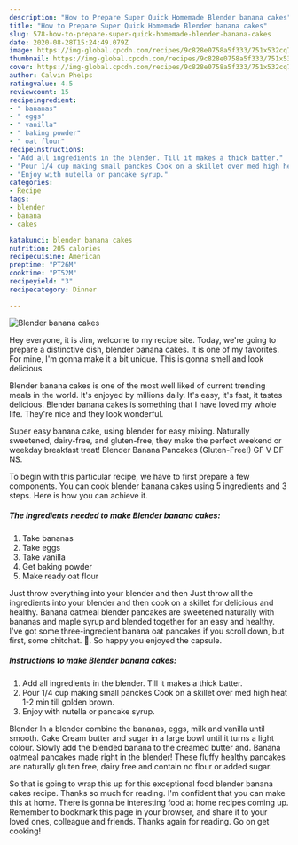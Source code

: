 ```yaml
---
description: "How to Prepare Super Quick Homemade Blender banana cakes"
title: "How to Prepare Super Quick Homemade Blender banana cakes"
slug: 578-how-to-prepare-super-quick-homemade-blender-banana-cakes
date: 2020-08-28T15:24:49.079Z
image: https://img-global.cpcdn.com/recipes/9c828e0758a5f333/751x532cq70/blender-banana-cakes-recipe-main-photo.jpg
thumbnail: https://img-global.cpcdn.com/recipes/9c828e0758a5f333/751x532cq70/blender-banana-cakes-recipe-main-photo.jpg
cover: https://img-global.cpcdn.com/recipes/9c828e0758a5f333/751x532cq70/blender-banana-cakes-recipe-main-photo.jpg
author: Calvin Phelps
ratingvalue: 4.5
reviewcount: 15
recipeingredient:
- " bananas"
- " eggs"
- " vanilla"
- " baking powder"
- " oat flour"
recipeinstructions:
- "Add all ingredients in the blender. Till it makes a thick batter."
- "Pour 1/4 cup making small panckes Cook on a skillet over med high heat 1-2 min till golden brown."
- "Enjoy with nutella or pancake syrup."
categories:
- Recipe
tags:
- blender
- banana
- cakes

katakunci: blender banana cakes 
nutrition: 205 calories
recipecuisine: American
preptime: "PT26M"
cooktime: "PT52M"
recipeyield: "3"
recipecategory: Dinner

---
```



![Blender banana cakes](https://img-global.cpcdn.com/recipes/9c828e0758a5f333/751x532cq70/blender-banana-cakes-recipe-main-photo.jpg)

Hey everyone, it is Jim, welcome to my recipe site. Today, we're going to prepare a distinctive dish, blender banana cakes. It is one of my favorites. For mine, I'm gonna make it a bit unique. This is gonna smell and look delicious.

Blender banana cakes is one of the most well liked of current trending meals in the world. It's enjoyed by millions daily. It's easy, it's fast, it tastes delicious. Blender banana cakes is something that I have loved my whole life. They're nice and they look wonderful.

Super easy banana cake, using blender for easy mixing. Naturally sweetened, dairy-free, and gluten-free, they make the perfect weekend or weekday breakfast treat! Blender Banana Pancakes (Gluten-Free!) GF V DF NS.


To begin with this particular recipe, we have to first prepare a few components. You can cook blender banana cakes using 5 ingredients and 3 steps. Here is how you can achieve it.

<!--inarticleads1-->

##### The ingredients needed to make Blender banana cakes:

1. Take  bananas
1. Take  eggs
1. Take  vanilla
1. Get  baking powder
1. Make ready  oat flour


Just throw everything into your blender and then Just throw all the ingredients into your blender and then cook on a skillet for delicious and healthy. Banana oatmeal blender pancakes are sweetened naturally with bananas and maple syrup and blended together for an easy and healthy. I&#39;ve got some three-ingredient banana oat pancakes if you scroll down, but first, some chitchat. 🙂. So happy you enjoyed the capsule. 

<!--inarticleads2-->

##### Instructions to make Blender banana cakes:

1. Add all ingredients in the blender. Till it makes a thick batter.
1. Pour 1/4 cup making small panckes Cook on a skillet over med high heat 1-2 min till golden brown.
1. Enjoy with nutella or pancake syrup.


Blender In a blender combine the bananas, eggs, milk and vanilla until smooth. Cake Cream butter and sugar in a large bowl until it turns a light colour. Slowly add the blended banana to the creamed butter and. Banana oatmeal pancakes made right in the blender! These fluffy healthy pancakes are naturally gluten free, dairy free and contain no flour or added sugar. 

So that is going to wrap this up for this exceptional food blender banana cakes recipe. Thanks so much for reading. I'm confident that you can make this at home. There is gonna be interesting food at home recipes coming up. Remember to bookmark this page in your browser, and share it to your loved ones, colleague and friends. Thanks again for reading. Go on get cooking!
